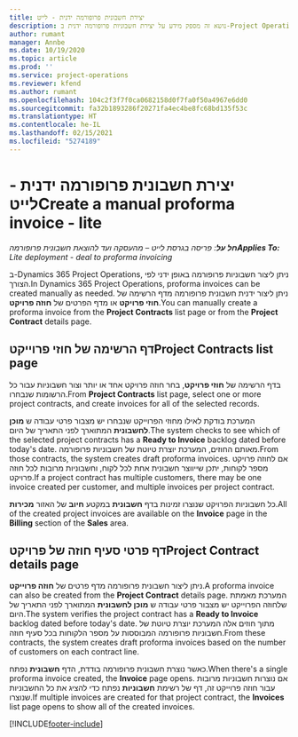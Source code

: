 ```yaml
---
title: יצירת חשבונית פרופורמה ידנית - לייט
description: נושא זה מספק מידע על יצירת חשבוניות פרופורמה ידנית ב-Project Operations.
author: rumant
manager: Annbe
ms.date: 10/19/2020
ms.topic: article
ms.prod: ''
ms.service: project-operations
ms.reviewer: kfend
ms.author: rumant
ms.openlocfilehash: 104c2f3f7f0ca0682158d0f7fa0f50a4967e6dd0
ms.sourcegitcommit: fa32b1893286f20271fa4ec4be8fc68bd135f53c
ms.translationtype: HT
ms.contentlocale: he-IL
ms.lasthandoff: 02/15/2021
ms.locfileid: "5274189"
---
```

# <a name="create-a-manual-proforma-invoice---lite"></a><span data-ttu-id="1106b-103">יצירת חשבונית פרופורמה ידנית - לייט</span><span class="sxs-lookup"><span data-stu-id="1106b-103">Create a manual proforma invoice - lite</span></span>

<span data-ttu-id="1106b-104">_**חל על**: פריסה בגרסת לייט – מהעסקה ועד להוצאת חשבונית פרופורמה_</span><span class="sxs-lookup"><span data-stu-id="1106b-104">_**Applies To:** Lite deployment - deal to proforma invoicing_</span></span>

<span data-ttu-id="1106b-105">ב-Dynamics 365 Project Operations, ניתן ליצור חשבוניות פרופורמה באופן ידני לפי הצורך.</span><span class="sxs-lookup"><span data-stu-id="1106b-105">In Dynamics 365 Project Operations, proforma invoices can be created manually as needed.</span></span> <span data-ttu-id="1106b-106">ניתן ליצור ידנית חשבונית פרופורמה מדף הרשימה של **חוזי פרויקט** או מדף הפרטים של **חוזה פרויקט**.</span><span class="sxs-lookup"><span data-stu-id="1106b-106">You can manually create a proforma invoice from the **Project Contracts** list page or from the **Project Contract** details page.</span></span>

##  <a name="project-contracts-list-page"></a><span data-ttu-id="1106b-107">דף הרשימה של חוזי פרוייקט</span><span class="sxs-lookup"><span data-stu-id="1106b-107">Project Contracts list page</span></span>

<span data-ttu-id="1106b-108">בדף הרשימה של **חוזי פרויקט**, בחר חוזה פרויקט אחד או יותר וצור חשבוניות עבור כל הרשומות שנבחרו.</span><span class="sxs-lookup"><span data-stu-id="1106b-108">From **Project Contracts** list page, select one or more project contracts, and create invoices for all of the selected records.</span></span>

<span data-ttu-id="1106b-109">המערכת בודקת לאילו מחוזי הפרוייקט שנבחרו יש מצבור פרטי עבודה ש **מוכן לחשבונית** המתוארך לפני התאריך של היום.</span><span class="sxs-lookup"><span data-stu-id="1106b-109">The system checks to see which of the selected project contracts has a **Ready to Invoice** backlog dated before today's date.</span></span> <span data-ttu-id="1106b-110">מאותם החוזים, המערכת יוצרת טיוטת של חשבוניות פרופורמה.</span><span class="sxs-lookup"><span data-stu-id="1106b-110">From those contracts, the system creates draft proforma invoices.</span></span> <span data-ttu-id="1106b-111">אם לחוזה פרויקט מספר לקוחות, יתכן שייווצר חשבונית אחת לכל לקוח, וחשבוניות מרובות לכל חוזה פרויקט.</span><span class="sxs-lookup"><span data-stu-id="1106b-111">If a project contract has multiple customers, there may be one invoice created per customer, and multiple invoices per project contract.</span></span>

<span data-ttu-id="1106b-112">כל חשבוניות הפרויקט שנוצרו זמינות בדף **חשבונית** במקטע **חיוב** של האזור **מכירות**.</span><span class="sxs-lookup"><span data-stu-id="1106b-112">All of the created project invoices are available on the **Invoice** page in the **Billing** section of the **Sales** area.</span></span>

## <a name="project-contract-details-page"></a><span data-ttu-id="1106b-113">דף פרטי סעיף חוזה של פרויקט</span><span class="sxs-lookup"><span data-stu-id="1106b-113">Project Contract details page</span></span>

<span data-ttu-id="1106b-114">ניתן ליצור חשבונית פרופורמה מדף פרטים של **חוזה פרוייקט**.</span><span class="sxs-lookup"><span data-stu-id="1106b-114">A proforma invoice can also be created from the **Project Contract** details page.</span></span> <span data-ttu-id="1106b-115">המערכת מאמתת שלחוזה הפרוייקט יש מצבור פרטי עבודה ש **מוכן לחשבונית** המתוארך לפני התאריך של היום.</span><span class="sxs-lookup"><span data-stu-id="1106b-115">The system verifies the project contract has a **Ready to Invoice** backlog dated before today's date.</span></span> <span data-ttu-id="1106b-116">מתוך חוזים אלה המערכת יוצרת טיוטת של חשבוניות פרופורמה המבוססות על מספר הלקוחות בכל סעיף חוזה.</span><span class="sxs-lookup"><span data-stu-id="1106b-116">From these contracts, the system creates draft proforma invoices based on the number of customers on each contract line.</span></span>

<span data-ttu-id="1106b-117">כאשר נוצרת חשבונית פרופורמה בודדת, הדף **חשבונית** נפתח.</span><span class="sxs-lookup"><span data-stu-id="1106b-117">When there's a single proforma invoice created, the **Invoice** page opens.</span></span> <span data-ttu-id="1106b-118">אם נוצרות חשבוניות מרובות עבור חוזה פרוייקט זה, דף של רשימת **חשבוניות** נפתח כדי להציג את כל החשבוניות שנוצרו.</span><span class="sxs-lookup"><span data-stu-id="1106b-118">If multiple invoices are created for that project contract, the **Invoices** list page opens to show all of the created invoices.</span></span>


[!INCLUDE[footer-include](../../includes/footer-banner.md)]